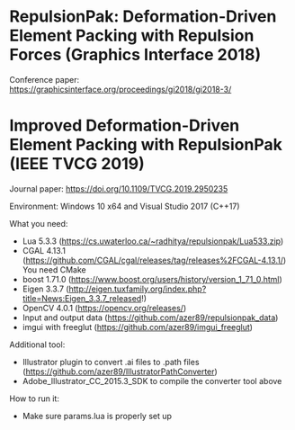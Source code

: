 # RepulsionPak: Deformation-Driven Element Packing with Repulsion Forces (Graphics Interface 2018)

Conference paper: https://graphicsinterface.org/proceedings/gi2018/gi2018-3/

# Improved Deformation-Driven Element Packing with RepulsionPak (IEEE TVCG 2019)

Journal paper: https://doi.org/10.1109/TVCG.2019.2950235

Environment: Windows 10 x64 and Visual Studio 2017 (C++17)

What you need:
* Lua 5.3.3 (https://cs.uwaterloo.ca/~radhitya/repulsionpak/Lua533.zip)
* CGAL 4.13.1 (https://github.com/CGAL/cgal/releases/tag/releases%2FCGAL-4.13.1/) You need CMake
* boost 1.71.0 (https://www.boost.org/users/history/version_1_71_0.html)
* Eigen 3.3.7 (http://eigen.tuxfamily.org/index.php?title=News:Eigen_3.3.7_released!)
* OpenCV 4.0.1 (https://opencv.org/releases/) 
* Input and output data (https://github.com/azer89/repulsionpak_data)
* imgui with freeglut (https://github.com/azer89/imgui_freeglut)



Additional tool:
* Illustrator plugin to convert .ai files to .path files (https://github.com/azer89/IllustratorPathConverter)
* Adobe_Illustrator_CC_2015.3_SDK to compile the converter tool above

How to run it:
* Make sure params.lua is properly set up
